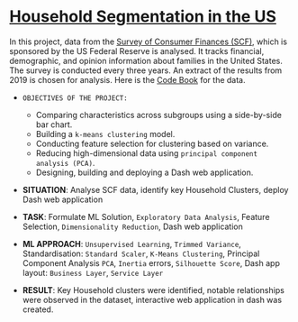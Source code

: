 # [Household Segmentation in the US](https://github.com/BearsOnMars/Data-Science-Projects/tree/main/8.%20Household%20Segmentation%20in%20the%20US)

In this project, data from the [Survey of Consumer Finances (SCF)](https://www.federalreserve.gov/econres/aboutscf.htm), which is sponsored by the US Federal Reserve is analysed. It tracks financial, demographic, and opinion information about families in the United States. The survey is conducted every three years. An extract of the results from 2019 is chosen for analysis. Here is the [Code Book](https://sda.berkeley.edu/sdaweb/docs/scfcomb2019/DOC/hcbkh01.htm) for the data.

* `OBJECTIVES OF THE PROJECT:`

    * Comparing characteristics across subgroups using a side-by-side bar chart.
    * Building a `k-means clustering` model.
    * Conducting feature selection for clustering based on variance.
    * Reducing high-dimensional data using `principal component analysis (PCA)`.
    * Designing, building and deploying a Dash web application.

* **SITUATION**: Analyse SCF data, identify key Household Clusters, deploy Dash web application
* **TASK**: Formulate ML Solution, `Exploratory Data Analysis`, Feature Selection, `Dimensionality Reduction`, Dash web application
* **ML APPROACH**: `Unsupervised Learning`, `Trimmed Variance`, Standardisation: `Standard Scaler`, `K-Means Clustering`, Principal Component Analysis `PCA`, `Inertia` errors, `Silhouette Score`, Dash app layout: `Business Layer`, `Service Layer`
* **RESULT**: Key Household clusters were identified, notable relationships were observed in the dataset, interactive web application in dash was created.

